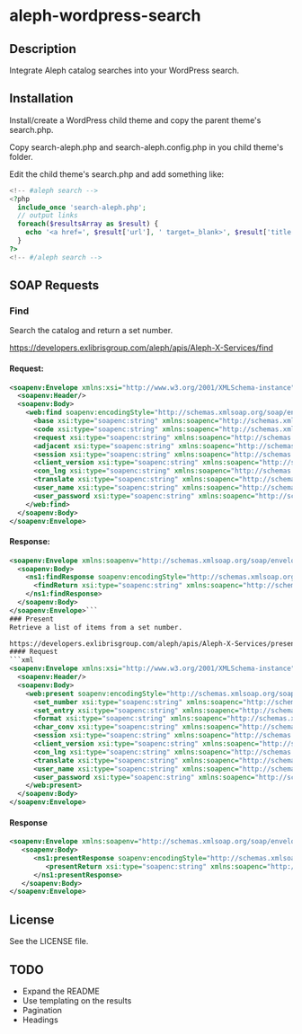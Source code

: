 # aleph-wordpress-search
## Description
Integrate Aleph catalog searches into your WordPress search.
## Installation
Install/create a WordPress child theme and copy the parent theme's search.php.

Copy search-aleph.php and search-aleph.config.php in you child theme's folder.

Edit the child theme's search.php and add something like:
```php
<!-- #aleph search -->
<?php
  include_once 'search-aleph.php';
  // output links
  foreach($resultsArray as $result) {
    echo '<a href=', $result['url'], ' target=_blank>', $result['title'], ' - ', $result['author'], '</a></br>', PHP_EOL;
  }
?>
<!-- #/aleph search -->
```
## SOAP Requests
### Find
Search the catalog and return a set number.

https://developers.exlibrisgroup.com/aleph/apis/Aleph-X-Services/find
#### Request:
```xml
<soapenv:Envelope xmlns:xsi="http://www.w3.org/2001/XMLSchema-instance" xmlns:xsd="http://www.w3.org/2001/XMLSchema" xmlns:soapenv="http://schemas.xmlsoap.org/soap/envelope/" xmlns:web="http://webservices.aleph.exlibris.com">
  <soapenv:Header/>
  <soapenv:Body>
    <web:find soapenv:encodingStyle="http://schemas.xmlsoap.org/soap/encoding/">
      <base xsi:type="soapenc:string" xmlns:soapenc="http://schemas.xmlsoap.org/soap/encoding/">?</base>
      <code xsi:type="soapenc:string" xmlns:soapenc="http://schemas.xmlsoap.org/soap/encoding/">?</code>
      <request xsi:type="soapenc:string" xmlns:soapenc="http://schemas.xmlsoap.org/soap/encoding/">?</request>
      <adjacent xsi:type="soapenc:string" xmlns:soapenc="http://schemas.xmlsoap.org/soap/encoding/">?</adjacent>
      <session xsi:type="soapenc:string" xmlns:soapenc="http://schemas.xmlsoap.org/soap/encoding/">?</session>
      <client_version xsi:type="soapenc:string" xmlns:soapenc="http://schemas.xmlsoap.org/soap/encoding/">?</client_version>
      <con_lng xsi:type="soapenc:string" xmlns:soapenc="http://schemas.xmlsoap.org/soap/encoding/">?</con_lng>
      <translate xsi:type="soapenc:string" xmlns:soapenc="http://schemas.xmlsoap.org/soap/encoding/">?</translate>
      <user_name xsi:type="soapenc:string" xmlns:soapenc="http://schemas.xmlsoap.org/soap/encoding/">?</user_name>
      <user_password xsi:type="soapenc:string" xmlns:soapenc="http://schemas.xmlsoap.org/soap/encoding/">?</user_password>
    </web:find>
  </soapenv:Body>
</soapenv:Envelope>
```
#### Response:
```xml
<soapenv:Envelope xmlns:soapenv="http://schemas.xmlsoap.org/soap/envelope/" xmlns:xsd="http://www.w3.org/2001/XMLSchema" xmlns:xsi="http://www.w3.org/2001/XMLSchema-instance">
  <soapenv:Body>
    <ns1:findResponse soapenv:encodingStyle="http://schemas.xmlsoap.org/soap/encoding/" xmlns:ns1="http://webservices.aleph.exlibris.com">
      <findReturn xsi:type="soapenc:string" xmlns:soapenc="http://schemas.xmlsoap.org/soap/encoding/"><![CDATA[<?xml version = "1.0" encoding = "UTF-8"?><find><set_number>{{XXXXXX}}</set_number><no_records>{{XXXXXXXXX}}</no_records><no_entries>{{XXXXXXXXX}}</no_entries><session-id>{{ a session identificator string }}</session-id></find>]]></findReturn>
    </ns1:findResponse>
  </soapenv:Body>
</soapenv:Envelope>```
### Present
Retrieve a list of items from a set number.

https://developers.exlibrisgroup.com/aleph/apis/Aleph-X-Services/present
#### Request
```xml
<soapenv:Envelope xmlns:xsi="http://www.w3.org/2001/XMLSchema-instance" xmlns:xsd="http://www.w3.org/2001/XMLSchema" xmlns:soapenv="http://schemas.xmlsoap.org/soap/envelope/" xmlns:web="http://webservices.aleph.exlibris.com">
  <soapenv:Header/>
  <soapenv:Body>
    <web:present soapenv:encodingStyle="http://schemas.xmlsoap.org/soap/encoding/">
      <set_number xsi:type="soapenc:string" xmlns:soapenc="http://schemas.xmlsoap.org/soap/encoding/">?</set_number>
      <set_entry xsi:type="soapenc:string" xmlns:soapenc="http://schemas.xmlsoap.org/soap/encoding/">?</set_entry>
      <format xsi:type="soapenc:string" xmlns:soapenc="http://schemas.xmlsoap.org/soap/encoding/">?</format>
      <char_conv xsi:type="soapenc:string" xmlns:soapenc="http://schemas.xmlsoap.org/soap/encoding/">?</char_conv>
      <session xsi:type="soapenc:string" xmlns:soapenc="http://schemas.xmlsoap.org/soap/encoding/">?</session>
      <client_version xsi:type="soapenc:string" xmlns:soapenc="http://schemas.xmlsoap.org/soap/encoding/">?</client_version>
      <con_lng xsi:type="soapenc:string" xmlns:soapenc="http://schemas.xmlsoap.org/soap/encoding/">?</con_lng>
      <translate xsi:type="soapenc:string" xmlns:soapenc="http://schemas.xmlsoap.org/soap/encoding/">?</translate>
      <user_name xsi:type="soapenc:string" xmlns:soapenc="http://schemas.xmlsoap.org/soap/encoding/">?</user_name>
      <user_password xsi:type="soapenc:string" xmlns:soapenc="http://schemas.xmlsoap.org/soap/encoding/">?</user_password>
    </web:present>
  </soapenv:Body>
</soapenv:Envelope>
```
#### Response
```xml
<soapenv:Envelope xmlns:soapenv="http://schemas.xmlsoap.org/soap/envelope/" xmlns:xsd="http://www.w3.org/2001/XMLSchema" xmlns:xsi="http://www.w3.org/2001/XMLSchema-instance">
   <soapenv:Body>
      <ns1:presentResponse soapenv:encodingStyle="http://schemas.xmlsoap.org/soap/encoding/" xmlns:ns1="http://webservices.aleph.exlibris.com">
         <presentReturn xsi:type="soapenc:string" xmlns:soapenc="http://schemas.xmlsoap.org/soap/encoding/"><![CDATA[{{ a marc_xml file }}]]></presentReturn>
      </ns1:presentResponse>
   </soapenv:Body>
</soapenv:Envelope>
```
## License
See the LICENSE file.
## TODO
* Expand the README
* Use templating on the results
* Pagination
* Headings
